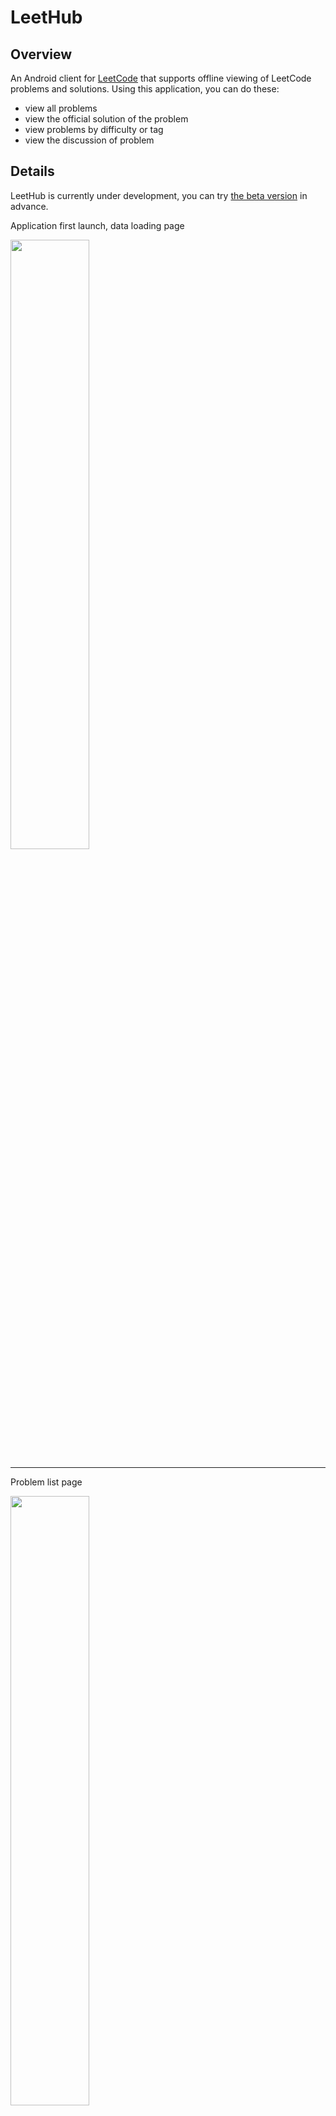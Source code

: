 # LeetHub

## Overview
  An Android client for [LeetCode](https://leetcode.com) that supports offline viewing of LeetCode problems and solutions. Using this application, you can do these:
- view all problems
- view the official solution of the problem
- view problems by difficulty or tag
- view the discussion of problem



## Details
LeetHub is currently under development, you can try [the beta version](https://github.com/ZhaoxiZhang/LeetHub/raw/master/app/release/app-release.apk) in advance.

Application first launch, data loading page

<img src="./pictures/0.png" width="50%" height="50%" />

<hr/>

Problem list page

<img src="./pictures/1.png" width="50%" height="50%" />

<hr/>

Navigation menu

<img src="./pictures/2.png" width="50%" height="50%" />

<hr/>

Problem details page

<img src="./pictures/3.png" width="50%" height="50%" />

<hr/>

Official solution page

<img src="./pictures/4.png" width="50%" height="50%" />

<hr/>

Discuss page

<img src="./pictures/5.png" width="50%" height="50%" />

<hr/>

Discuss details page

<img src="./pictures/6.png" width="50%" height="50%" />